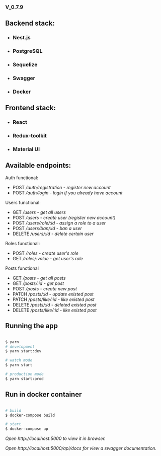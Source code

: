### V_0.7.9

## Backend stack:
* ### Nest.js
* ### PostgreSQL
* ### Sequelize
* ### Swagger
* ### Docker


## Frontend stack:
* ### React
* ### Redux-toolkit
* ### Material UI


## Available endpoints:


Auth functional:
- POST */auth/registration - register new account*
- POST */auth/login - login if you already have account*

Users functional:
- GET */users - get all users*
- POST */users - create user (register new account)*
- POST */users/role/:id - assign a role to a user*
- POST */users/ban/:id - ban a user*
- DELETE */users/:id - delete certain user*

Roles functional:
- POST */roles - create user's role*
- GET */roles/:value - get user's role*


Posts functional
- GET */posts - get all posts*
- GET */posts/:id - get post*
- POST */posts - create new post*
- PATCH */posts/:id - update existed post*
- PATCH */posts/like/:id - like existed post*
- DELETE */posts/:id - deleted existed post*
- DELETE */posts/like/:id - like existed post*



## Running the app

```bash

$ yarn
# development
$ yarn start:dev

# watch mode
$ yarn start

# production mode
$ yarn start:prod
```

## Run in docker container

```bash

# build
$ docker-compose build

# start
$ docker-compose up

```

*Open http://localhost:5000 to view it in browser.*

*Open *http://localhost:5000/api/docs* for view a swagger documentation.*
